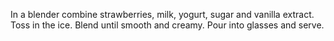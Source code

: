 In a blender combine strawberries, milk, yogurt, sugar and vanilla extract.
 Toss in the ice.
  Blend until smooth and creamy. 
  Pour into glasses and serve.